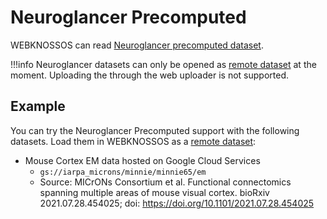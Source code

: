 # Neuroglancer Precomputed

WEBKNOSSOS can read [Neuroglancer precomputed dataset](https://github.com/google/neuroglancer/tree/master/src/neuroglancer/datasource/precomputed).

!!!info
    Neuroglancer datasets can only be opened as [remote dataset](./datasets.md#streaming-from-remote-servers-and-the-cloud) at the moment. Uploading the through the web uploader is not supported. 

## Example

You can try the Neuroglancer Precomputed support with the following datasets. Load them in WEBKNOSSOS as a [remote dataset](./datasets.md#streaming-from-remote-servers-and-the-cloud): 

- Mouse Cortex EM data hosted on Google Cloud Services
    - `gs://iarpa_microns/minnie/minnie65/em`
    - Source: MICrONs Consortium et al. Functional connectomics spanning multiple areas of mouse visual cortex. bioRxiv 2021.07.28.454025; doi: https://doi.org/10.1101/2021.07.28.454025
